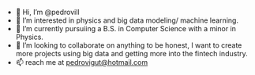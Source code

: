 - 👋 Hi, I’m @pedrovill
- 👀 I’m interested in physics and big data modeling/ machine learning.
- 🌱 I’m currently pursuiing a B.S. in Computer Science with a minor in Physics.
- 💞️ I’m looking to collaborate on anything to be honest, I want to create more projects using big data and getting more into the fintech industry.
- 📫 reach me at pedrovigut@hotmail.com

<!---
pedrovill/pedrovill is a ✨ special ✨ repository because its `README.md` (this file) appears on your GitHub profile.
You can click the Preview link to take a look at your changes.
--->
